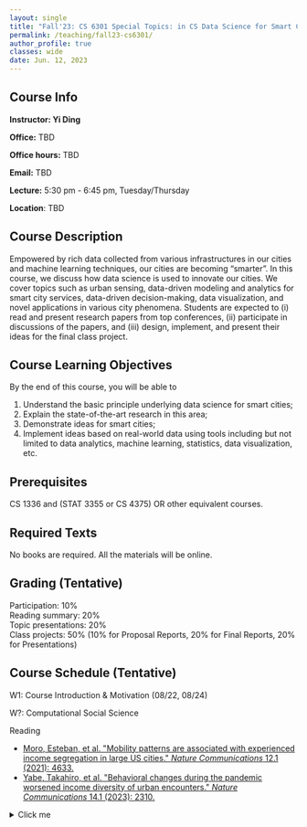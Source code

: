```yaml
---
layout: single
title: "Fall'23: CS 6301 Special Topics: in CS Data Science for Smart Cities"
permalink: /teaching/fall23-cs6301/
author_profile: true
classes: wide
date: Jun. 12, 2023
---
```


## Course Info

**Instructor: Yi Ding**

**Office:** TBD

**Office hours:** TBD

**Email:** TBD

**Lecture:** 5:30 pm - 6:45 pm, Tuesday/Thursday

**Location**: TBD



## Course Description

Empowered by rich data collected from various infrastructures in our cities and machine learning techniques, our cities are becoming “smarter”. In this course, we discuss how data science is used to innovate our cities. We cover topics such as urban sensing, data-driven modeling and analytics for smart city services, data-driven decision-making, data visualization, and novel applications in various city phenomena. 
Students are expected to (i) read and present research papers from top conferences, (ii) participate in discussions of the papers, and (iii) design, implement, and present their ideas for the final class project.



## Course Learning Objectives

By the end of this course, you will be able to

1. Understand the basic principle underlying data science for smart cities;
2. Explain the state-of-the-art research in this area;
3. Demonstrate ideas for smart cities;
4. Implement ideas based on real-world data using tools including but not limited to data analytics, machine learning, statistics, data visualization, etc.



## Prerequisites

CS 1336 and (STAT 3355 or CS 4375) OR other equivalent courses.



## Required Texts

No books are required. All the materials will be online.



## Grading (Tentative)

Participation: 10%<br>Reading summary: 20%<br>Topic presentations: 20%<br>Class projects: 50% (10% for Proposal Reports, 20% for Final Reports, 20% for Presentations)



## Course Schedule (Tentative)

W1: Course Introduction & Motivation (08/22, 08/24)

W?: Computational Social Science

Reading

* [Moro, Esteban, et al. "Mobility patterns are associated with experienced income segregation in large US cities." *Nature Communications* 12.1 (2021): 4633.](https://www.nature.com/articles/s41467-021-24899-8)
* [Yabe, Takahiro, et al. "Behavioral changes during the pandemic worsened income diversity of urban encounters." *Nature Communications* 14.1 (2023): 2310.](https://www.nature.com/articles/s41467-023-37913-y)



<details markdown=block>
<summary>Click me</summary>

* Foo
* Bar

</details>




